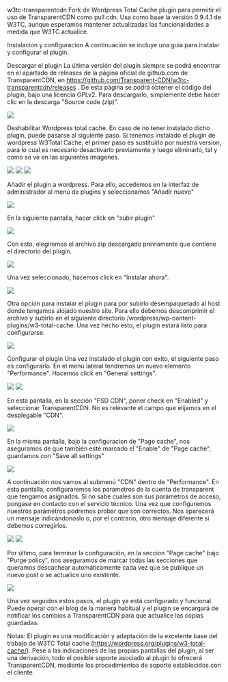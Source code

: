 w3tc-transparentcdn
Fork de Wordpress Total Cache plugin para permitir el uso de TransparentCDN como pull cdn. Usa como base la versión 0.9.4.1 de W3TC, aunque esperamos mantener actualizadas las funcionalidades a medida que W3TC actualice.

Instalacion y configuracion
A continuación se incluye una guía para instalar y configurar el plugin.

Descargar el plugin
La última versión del plugin siempre se podrá encontrar en el apartado de releases de la página oficial de github.com de TransparentCDN, en https://github.com/Transparent-CDN/w3tc-transparentcdn/releases . De esta página se podrá obtener el código del plugin, bajo una licencia GPLv2. Para descargarlo, simplemente debe hacer clic en la descarga "Source code (zip)".

![](doc/images/001.png)

Deshabilitar Wordpress total cache. En caso de no tener instalado dicho plugin, puede pasarse al siguiente paso. Si tenemos instalado el plugin de wordpress W3Total Cache, el primer paso es sustituirlo por nuestra version, para lo cual es necesario desactivarlo previamente y luego eliminarlo, tal y como se ve en las siguientes imagenes.

![](doc/images/0.png)
![](doc/images/1.png)
![](doc/images/2.png)

Añadir el plugin a wordpress.
Para ello, accedemos en la interfaz de administrador al menú de plugins y seleccionamos "Añadir nuevo"

![](doc/images/3.png)


En la siguiente pantalla, hacer click en "subir plugin"

![](doc/images/4.png)

Con esto, elegiremos el archivo zip descargado previamente que contiene el directorio del plugin.

![](doc/images/5.png)

Una vez seleccionado, hacemos click en "Instalar ahora".

![](doc/images/6.png)

Otra opción para instalar el plugin para por subirlo desempaquetado al host donde tengamos alojado nuestro site. Para ello debemos descomprimir el archivo y subirlo en el siguiente directorio /wordpress/wp-content-plugins/w3-total-cache. Una vez hecho esto, el plugin estará listo para configurarse.

![](doc/images/0022.png)

Configurar el plugin
Una vez instalado el plugin con exito, el siguiente paso es configurarlo. En el menú lateral tendremos un nuevo elemento "Performance". Hacemos click en "General settings".

![](doc/images/7.png)
![](doc/images/8.png)

En esta pantalla, en la sección "FSD CDN", poner check en "Enabled" y seleccionar TransparentCDN. No es relevante el campo que elijamos en el desplegable "CDN".

![](doc/images/9.png)

En la misma pantalla, bajo la configuracion de "Page cache", nos aseguramos de que también esté marcado el "Enable" de "Page cache", guardamos con "Save all settings"

![](doc/images/10.png)


A continuación nos vamos al submenú "CDN" dentro de "Performance". En esta pantalla, configuraremos los parametros de la cuenta de transparent que tengamos asignados. Si no sabe cuales son sus parámetros de acceso, pongase en contacto con el servicio técnico. Una vez que configuremos nuestros parámetros podremos probar que son correctos. Nos aparecerá un mensaje indicándonoslo o, por el contrario, otro mensaje diferente si debemos corregirlos.

![](doc/images/11.png)
![](doc/images/12.png)

Por último, para terminar la configuración, en la seccion "Page cache" bajo "Purge policy", nos aseguramos de marcar todas las secciones que queramos descachear automáticamente cada vez que se publique un nuevo post o se actualice uno existente. 

![](doc/images/13.png)

Una vez seguidos estos pasos, el plugin ya está configurado y funcional. Puede operar con el blog de la manera habitual y el plugin se encargará de notificar los cambios a TransparentCDN para que actualice las copias guardadas.

Notas:
El plugin es una modificación y adaptación de la excelente base del trabajo de W3TC Total cache (https://wordpress.org/plugins/w3-total-cache/).
Pese a las indicaciones de las propias pantallas del plugin, al ser una derivación, todo el posible soporte asociado al plugin lo ofrecerá TransparentCDN, mediante los procedimientos de soporte establecidos con el cliente.


